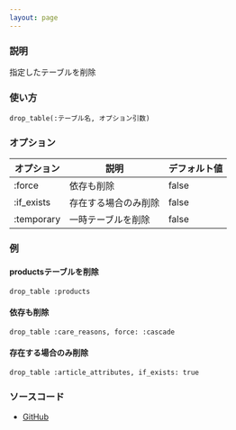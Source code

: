 ```yaml
---
layout: page
---
```


### 説明

指定したテーブルを削除

### 使い方

    drop_table(:テーブル名, オプション引数)

### オプション

| オプション | 説明                 | デフォルト値 |
| ---------- | -------------------- | ------------ |
| :force     | 依存も削除           | false        |
| :if_exists | 存在する場合のみ削除 | false        |
| :temporary | 一時テーブルを削除   | false        |

### 例

#### productsテーブルを削除

    drop_table :products

#### 依存も削除

    drop_table :care_reasons, force: :cascade

#### 存在する場合のみ削除

    drop_table :article_attributes, if_exists: true

### ソースコード

- [GitHub](https://github.com/rails/rails/blob/984c3ef2775781d47efa9f541ce570daa2434a80/activerecord/lib/active_record/connection_adapters/abstract/schema_statements.rb#L517)
